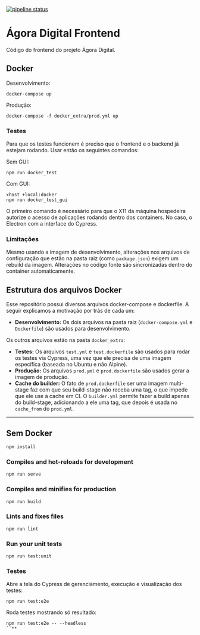 [![pipeline status](https://gitlab.com/analytics-ufcg/agora-digital-frontend/badges/master/pipeline.svg)](https://gitlab.com/analytics-ufcg/agora-digital-frontend/commits/master)

# Ágora Digital Frontend

Código do frontend do projeto Ágora Digital.

## Docker

Desenvolvimento:
```
docker-compose up
```
Produção:
```
docker-compose -f docker_extra/prod.yml up
```

### Testes

Para que os testes funcionem é preciso que o frontend e o backend já estejam rodando.
Usar então os seguintes comandos:

Sem GUI:
```
npm run docker_test
```
Com GUI:
```
xhost +local:docker
npm run docker_test_gui
```
O primeiro comando é necessário para que o X11 da máquina hospedeira autorize o acesso de aplicações rodando dentro dos containers. No caso, o Electron com a interface do Cypress.

### Limitações

Mesmo usando a imagem de desenvolvimento, alterações nos arquivos de configuração que estão na pasta raiz (como `package.json`) exigem um rebuild da imagem. Alterações no código fonte são sincronizadas dentro do container automaticamente.

## Estrutura dos arquivos Docker

Esse repositório possui diversos arquivos docker-compose e dockerfile.
A seguir explicamos a motivação por trás de cada um:

- **Desenvolvimento:** Os dois arquivos na pasta raiz (`docker-compose.yml` e `Dockerfile`) são usados para desenvolvimento.

Os outros arquivos estão na pasta `docker_extra`:

- **Testes:** Os arquivos `test.yml` e `test.dockerfile` são usados para rodar os testes via Cypress, uma vez que ele precisa de uma imagem específica (baseada no Ubuntu e não Alpine).
- **Produção:** Os arquivos `prod.yml` e `prod.dockerfile` são usados gerar a imagem de produção.
- **Cache do builder:** O fato de `prod.dockerfile` ser uma imagem multi-stage faz com que seu build-stage não receba uma tag, o que impede que ele use a cache em CI. O `builder.yml` permite fazer a build apenas do build-stage, adicionando a ele uma tag, que depois é usada no `cache_from` do `prod.yml`.

---

## Sem Docker
```
npm install
```

### Compiles and hot-reloads for development
```
npm run serve
```

### Compiles and minifies for production
```
npm run build
```

### Lints and fixes files
```
npm run lint
```

### Run your unit tests
```
npm run test:unit
```

### Testes

Abre a tela do Cypress de gerenciamento, execução e visualização dos testes:
```
npm run test:e2e 
```
Roda testes mostrando só resultado:
```
npm run test:e2e -- --headless
``**

